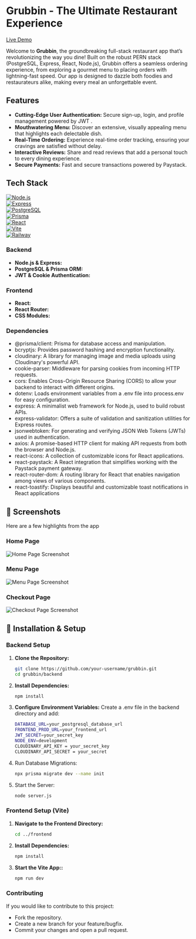 # Grubbin - The Ultimate Restaurant Experience

[Live Demo](https://grubbin-production.up.railway.app)


Welcome to **Grubbin**, the groundbreaking full-stack restaurant app that’s revolutionizing the way you dine! Built on the robust PERN stack (PostgreSQL, Express, React, Node.js), Grubbin offers a seamless ordering experience, from exploring a gourmet menu to placing orders with lightning-fast speed. Our app is designed to dazzle both foodies and restaurateurs alike, making every meal an unforgettable event.

##  Features

- **Cutting-Edge User Authentication:** Secure sign-up, login, and profile management powered by JWT .
- **Mouthwatering Menu:** Discover an extensive, visually appealing menu that highlights each delectable dish.
- **Real-Time Ordering:** Experience real-time order tracking, ensuring your cravings are satisfied without delay.
- **Interactive Reviews:** Share and read reviews that add a personal touch to every dining experience.
- **Secure Payments:** Fast and secure transactions powered by Paystack.

##  Tech Stack

[![Node.js](https://img.shields.io/badge/Node.js-18.x-339933?style=for-the-badge&logo=node.js&logoColor=white)](https://nodejs.org/)  
[![Express](https://img.shields.io/badge/Express-4.21.2-000000?style=for-the-badge&logo=express&logoColor=white)](https://expressjs.com/)  
[![PostgreSQL](https://img.shields.io/badge/PostgreSQL-15.x-4169E1?style=for-the-badge&logo=postgresql&logoColor=white)](https://www.postgresql.org/)  
[![Prisma](https://img.shields.io/badge/Prisma-6.5.0-2D3748?style=for-the-badge&logo=prisma&logoColor=white)](https://www.prisma.io/)  
[![React](https://img.shields.io/badge/React-18.2.0-61DAFB?style=for-the-badge&logo=react&logoColor=black)](https://reactjs.org/)  
[![Vite](https://img.shields.io/badge/Vite-4.x-646CFF?style=for-the-badge&logo=vite&logoColor=white)](https://vitejs.dev/)  
[![Railway](https://img.shields.io/badge/Deployed_on-Railway-0B0D0E?style=for-the-badge&logo=railway&logoColor=white)](https://railway.app/)


### **Backend**
- **Node.js & Express:** 
- **PostgreSQL & Prisma ORM:** 
- **JWT & Cookie Authentication:** 

### **Frontend**
- **React:** 
- **React Router:**
- **CSS Modules:**


### Dependencies 

- @prisma/client: Prisma for database access and manipulation.
- bcryptjs: Provides password hashing and encryption functionality.
- cloudinary: A library for managing image and media uploads using Cloudinary's powerful API.
- cookie-parser: Middleware for parsing cookies from incoming HTTP requests.
- cors: Enables Cross-Origin Resource Sharing (CORS) to allow your backend to interact with different origins.
- dotenv: Loads environment variables from a .env file into process.env for easy configuration.
- express: A minimalist web framework for Node.js, used to build robust APIs.
- express-validator: Offers a suite of validation and sanitization utilities for Express routes.
- jsonwebtoken: For generating and verifying JSON Web Tokens (JWTs) used in authentication.
- axios: A promise-based HTTP client for making API requests from both the browser and Node.js.
- react-icons: A collection of customizable icons for React applications.
- react-paystack: A React integration that simplifies working with the Paystack payment gateway.
- react-router-dom: A routing library for React that enables navigation among views of various components.
- react-toastify: Displays beautiful and customizable toast notifications in React applications


## 📸 Screenshots

Here are a few highlights from the app 

### **Home Page**
![Home Page Screenshot](https://res.cloudinary.com/ditqlruxn/image/upload/f_auto/q_auto/w_1200/Screenshot_2025-04-02_at_17.30.22_lorjd6?_a=BAMAJaFD0)

### **Menu Page**
![Menu Page Screenshot](https://via.placeholder.com/800x400?text=Menu+Page+Screenshot)

### **Checkout Page**
![Checkout Page Screenshot](https://via.placeholder.com/800x400?text=Checkout+Page+Screenshot)


## 🔧 Installation & Setup

### **Backend Setup**

1. **Clone the Repository:**
   ```bash
   git clone https://github.com/your-username/grubbin.git
   cd grubbin/backend
   
2. **Install Dependencies:**
   ```bash
   npm install

3. **Configure Environment Variables:** Create a .env file in the backend directory and add:
   ```bash
   DATABASE_URL=your_postgresql_database_url
   FRONTEND_PROD_URL=your_frontend_url
   JWT_SECRET=your_secret_key
   NODE_ENV=development
   CLOUDINARY_API_KEY = your_secret_key
   CLOUDINARY_API_SECRET = your_secret

4. Run Database Migrations:
   ```bash
   npx prisma migrate dev --name init

5. Start the Server:
   ```bash
   node server.js

### **Frontend Setup (Vite)**

1. **Navigate to the Frontend Directory:**
   ```bash
   cd ../frontend
   
2. **Install Dependencies:**
   ```bash
   npm install

3. **Start the Vite App::** 
   ```bash
   npm run dev

### **Contributing**

If you would like to contribute to this project:

- Fork the repository.
- Create a new branch for your feature/bugfix.
- Commit your changes and open a pull request.



